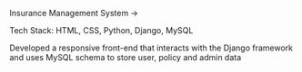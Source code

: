 Insurance Management System ->

Tech Stack: HTML, CSS, Python, Django, MySQL

Developed a responsive front-end that interacts with the Django framework and uses MySQL schema to store user, policy and admin data
